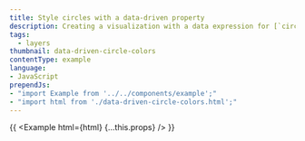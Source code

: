 ```yaml
---
title: Style circles with a data-driven property
description: Creating a visualization with a data expression for [`circle-color`](/mapbox-gl-js/style-spec#paint-circle-circle-color).
tags:
  - layers
thumbnail: data-driven-circle-colors
contentType: example
language:
- JavaScript
prependJs:
- "import Example from '../../components/example';"
- "import html from './data-driven-circle-colors.html';"
---
```


{{ <Example html={html} {...this.props} /> }}
